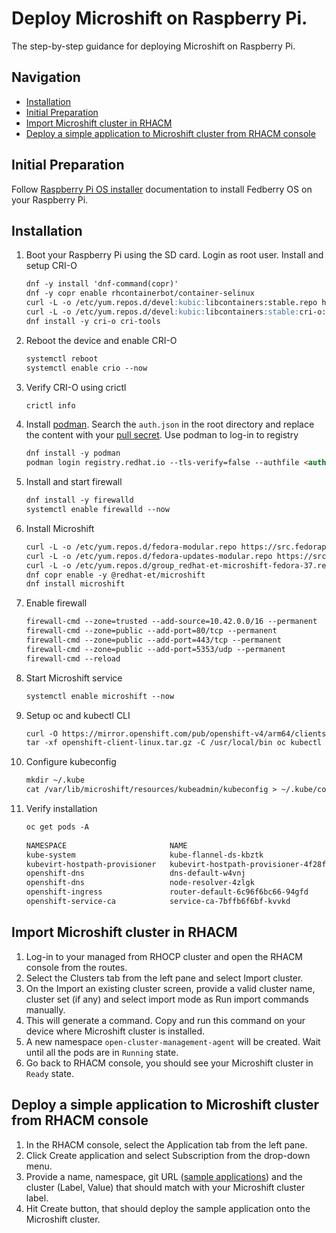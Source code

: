 # Deploy Microshift on Raspberry Pi.

The step-by-step guidance for deploying Microshift on Raspberry Pi.

## Navigation

- [Installation](#installation)
- [Initial Preparation](#initial-preparation)
- [Import Microshift cluster in RHACM](#import-microshift-cluster-in-rhacm)
- [Deploy a simple application to Microshift cluster from RHACM console](#deploy-a-simple-application-to-microshift-cluster-from-rhacm-console)

## Initial Preparation

Follow [Raspberry Pi OS installer](https://www.raspberrypi.com/software/) documentation to install Fedberry OS on your Raspberry Pi.
   
## Installation

1. Boot your Raspberry Pi using the SD card. Login as root user. Install and setup CRI-O
   ```markdown
   dnf -y install 'dnf-command(copr)'
   dnf -y copr enable rhcontainerbot/container-selinux
   curl -L -o /etc/yum.repos.d/devel:kubic:libcontainers:stable.repo https://download.opensuse.org/repositories/devel:kubic:libcontainers:stable/CentOS_8/devel:kubic:libcontainers:stable.repo
   curl -L -o /etc/yum.repos.d/devel:kubic:libcontainers:stable:cri-o:1.22.repo https://download.opensuse.org/repositories/devel:kubic:libcontainers:stable:cri-o:1.22/CentOS_8/devel:kubic:libcontainers:stable:cri-o:1.22.repo
   dnf install -y cri-o cri-tools
   ```
2. Reboot the device and enable CRI-O
   ```markdown
   systemctl reboot
   systemctl enable crio --now
   ```
3. Verify CRI-O using crictl
   ```markdown
   crictl info
   ```
4. Install [podman](https://podman.io/). Search the `auth.json` in the root directory and replace the content 
with your [pull secret](https://cloud.redhat.com/openshift/install/pull-secret). Use podman to log-in to registry
   ```markdown
   dnf install -y podman
   podman login registry.redhat.io --tls-verify=false --authfile <authfile_path>
   ```
5. Install and start firewall
   ```markdown
   dnf install -y firewalld
   systemctl enable firewalld --now
   ```
6. Install Microshift
   ```markdown
   curl -L -o /etc/yum.repos.d/fedora-modular.repo https://src.fedoraproject.org/rpms/fedora-repos/raw/rawhide/f/fedora-modular.repo 
   curl -L -o /etc/yum.repos.d/fedora-updates-modular.repo https://src.fedoraproject.org/rpms/fedora-repos/raw/rawhide/f/fedora-updates-modular.repo
   curl -L -o /etc/yum.repos.d/group_redhat-et-microshift-fedora-37.repo https://copr.fedorainfracloud.org/coprs/g/redhat-et/microshift/repo/fedora-37/group_redhat-et-microshift-fedora-37.repo
   dnf copr enable -y @redhat-et/microshift
   dnf install microshift 
   ```
7. Enable firewall
   ```markdown
   firewall-cmd --zone=trusted --add-source=10.42.0.0/16 --permanent
   firewall-cmd --zone=public --add-port=80/tcp --permanent
   firewall-cmd --zone=public --add-port=443/tcp --permanent
   firewall-cmd --zone=public --add-port=5353/udp --permanent
   firewall-cmd --reload
   ```
8. Start Microshift service
   ```markdown
   systemctl enable microshift --now
   ``` 
9. Setup oc and kubectl CLI
   ```markdown
   curl -O https://mirror.openshift.com/pub/openshift-v4/arm64/clients/ocp/stable/openshift-client-linux.tar.gz
   tar -xf openshift-client-linux.tar.gz -C /usr/local/bin oc kubectl
   ```
10. Configure kubeconfig
    ```markdown
    mkdir ~/.kube
    cat /var/lib/microshift/resources/kubeadmin/kubeconfig > ~/.kube/config
    ```
11. Verify installation
     ```markdown
     oc get pods -A
   
     NAMESPACE                       NAME                                  READY   STATUS    RESTARTS   AGE
     kube-system                     kube-flannel-ds-kbztk                 1/1     Running   0          10m
     kubevirt-hostpath-provisioner   kubevirt-hostpath-provisioner-4f28f   1/1     Running   0          6m29s
     openshift-dns                   dns-default-w4vnj                     2/2     Running   0          10m
     openshift-dns                   node-resolver-4zlgk                   1/1     Running   0          10m
     openshift-ingress               router-default-6c96f6bc66-94gfd       1/1     Running   0          10m
     openshift-service-ca            service-ca-7bffb6f6bf-kvvkd           1/1     Running   0          10m
     ```

## Import Microshift cluster in RHACM

1. Log-in to your managed from RHOCP cluster and open the RHACM console from the routes.
2. Select the Clusters tab from the left pane and select Import cluster.
3. On the Import an existing cluster screen, provide a valid cluster name, cluster set (if any) and select import mode as Run import commands manually.
4. This will generate a command. Copy and run this command on your device where Microshift cluster is installed.
5. A new namespace `open-cluster-management-agent` will be created. Wait until all the pods are in `Running` state.
6. Go back to RHACM console, you should see your Microshift cluster in `Ready` state.

## Deploy a simple application to Microshift cluster from RHACM console

1. In the RHACM console, select the Application tab from the left pane.
2. Click Create application and select Subscription from the drop-down menu.
3. Provide a name, namespace, git URL ([sample applications](https://github.com/stolostron/application-samples)) and the cluster (Label, Value) that should match with 
your Microshift cluster label.
4. Hit Create button, that should deploy the sample application onto the Microshift cluster.